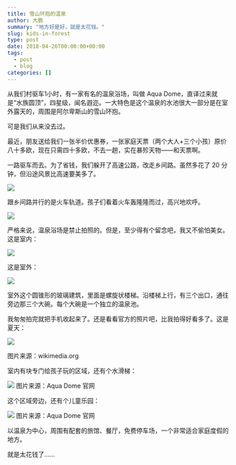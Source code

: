 ```yaml
---
title: 雪山环抱的温泉
author: 大鹏
summary: "地方好是好，就是太花钱。"
slug: kids-in-forest
type: post
date: 2018-04-26T00:00:00+00:00
tags:
  - post
  - blog
categories: []
---
```


从我们村驱车1小时，有一家有名的温泉浴场，叫做 Aqua Dome，直译过来就是“水族圆顶”，四星级，闻名遐迩。一大特色是这个温泉的水池很大一部分是在室外露天的，周围是阿尔卑斯山的雪山环抱。

可是我们从来没去过。

最近，朋友送给我们一张半价优惠券，一张家庭天票（两个大人+三个小孩）原价八十多欧，现在只需四十多欧，不去一趟，实在暴殄天物——和天票啊。

一路驱车而去。为了省钱，我们躲开了高速公路，改走乡间路。虽然多花了 20 分钟，但沿途风景比高速要美多了。

![](https://github.com/pzhaonet/keller/raw/master/figdapeng/i2018-04-26-1.jpg)

跟乡间路并行的是火车轨道。孩子们看着火车轰隆隆而过，高兴地欢呼。

![](https://github.com/pzhaonet/keller/raw/master/figdapeng/i2018-04-26-2.jpg)

严格来说，温泉浴场是禁止拍照的。但是，至少得有个留念吧，我又不偷怕美女。这是室内：

![](https://github.com/pzhaonet/keller/raw/master/figdapeng/i2018-04-26-3.jpg)

这是室外：

![](https://github.com/pzhaonet/keller/raw/master/figdapeng/i2018-04-26-4.jpg)

室外这个圆锥形的玻璃建筑，里面是螺旋状楼梯。沿楼梯上行，有三个出口，通往旁边那三个大碗。每个大碗是一个独立的温泉池。

我匆匆拍完就把手机收起来了。还是看看官方的照片吧，比我拍得好看多了。这是夏天：

![](https://upload.wikimedia.org/wikipedia/commons/thumb/1/11/AQUA_DOME_Au%C3%9Fen_Schalen_2.jpg/800px-AQUA_DOME_Au%C3%9Fen_Schalen_2.jpg)

图片来源：wikimedia.org

室内有块专门给孩子玩的区域，还有个水滑梯：

![](https://www.aqua-dome.at/wp-content/uploads/2015/07/k-3-1000x667.jpg)
图片来源：Aqua Dome 官网

这个区域旁边，还有个儿童乐园：

![](https://www.aqua-dome.at/wp-content/uploads/2017/08/k-1-1000x667.jpg)
图片来源：Aqua Dome 官网

以温泉为中心，周围有配套的旅馆、餐厅，免费停车场，一个非常适合家庭度假的地方。

就是太花钱了……